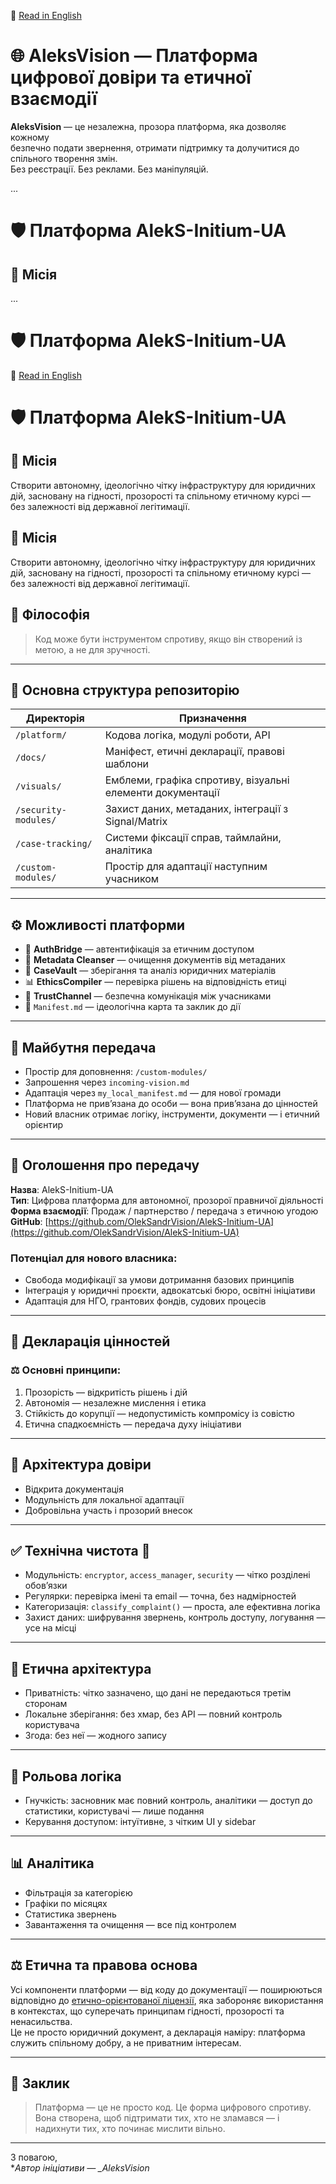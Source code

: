 📘 [Read in English](README.en.md)

# 🌐 AleksVision — Платформа цифрової довіри та етичної взаємодії

**AleksVision** — це незалежна, прозора платформа, яка дозволяє кожному  
безпечно подати звернення, отримати підтримку та долучитися до спільного творення змін.  
Без реєстрації. Без реклами. Без маніпуляцій.

...

# 🛡️ Платформа AlekS-Initium-UA
## 🎯 Місія
...



# 🛡️ Платформа AlekS-Initium-UA
📘 [Read in English](README.en.md)

# 🛡️ Платформа AlekS-Initium-UA

## 🎯 Місія
Створити автономну, ідеологічно чітку інфраструктуру для юридичних дій, засновану на гідності, прозорості та спільному етичному курсі — без залежності від державної легітимації.


## 🎯 Місія
Створити автономну, ідеологічно чітку інфраструктуру для юридичних дій, засновану на гідності, прозорості та спільному етичному курсі — без залежності від державної легітимації.

## 🔑 Філософія
> Код може бути інструментом спротиву, якщо він створений із метою, а не для зручності.

---

## 📁 Основна структура репозиторію

| Директорія            | Призначення                                                      |
|-----------------------|------------------------------------------------------------------|
| `/platform/`          | Кодова логіка, модулі роботи, API                               |
| `/docs/`              | Маніфест, етичні декларації, правові шаблони                    |
| `/visuals/`           | Емблеми, графіка спротиву, візуальні елементи документації      |
| `/security-modules/`  | Захист даних, метаданих, інтеграції з Signal/Matrix             |
| `/case-tracking/`     | Системи фіксації справ, таймлайни, аналітика                    |
| `/custom-modules/`    | Простір для адаптації наступним учасником                       |

---

## ⚙️ Можливості платформи

- 🔐 **AuthBridge** — автентифікація за етичним доступом  
- 🧼 **Metadata Cleanser** — очищення документів від метаданих  
- 📁 **CaseVault** — зберігання та аналіз юридичних матеріалів  
- 📊 **EthicsCompiler** — перевірка рішень на відповідність етиці  
- 📡 **TrustChannel** — безпечна комунікація між учасниками  
- 📜 `Manifest.md` — ідеологічна карта та заклик до дії  

---

## 🧶 Майбутня передача

- Простір для доповнення: `/custom-modules/`  
- Запрошення через `incoming-vision.md`  
- Адаптація через `my_local_manifest.md` — для нової громади  
- Платформа не прив’язана до особи — вона прив’язана до цінностей  
- Новий власник отримає логіку, інструменти, документи — і етичний орієнтир  

---

## 📢 Оголошення про передачу

**Назва**: AlekS-Initium-UA  
**Тип**: Цифрова платформа для автономної, прозорої правничої діяльності  
**Форма взаємодії**: Продаж / партнерство / передача з етичною угодою  
**GitHub**: [https://github.com/OlekSandrVision/AlekS-Initium-UA](https://github.com/OlekSandrVision/AlekS-Initium-UA)

### Потенціал для нового власника:
- Свобода модифікації за умови дотримання базових принципів  
- Інтеграція у юридичні проєкти, адвокатські бюро, освітні ініціативи  
- Адаптація для НГО, грантових фондів, судових процесів  

---

## 📜 Декларація цінностей

### ⚖️ Основні принципи:
1. Прозорість — відкритість рішень і дій  
2. Автономія — незалежне мислення і етика  
3. Стійкість до корупції — недопустимість компромісу із совістю  
4. Етична спадкоємність — передача духу ініціативи  

---

## 🔧 Архітектура довіри

- Відкрита документація  
- Модульність для локальної адаптації  
- Добровільна участь і прозорий внесок  

---

## ✅ Технічна чистота 💎

- Модульність: `encryptor`, `access_manager`, `security` — чітко розділені обов’язки  
- Регулярки: перевірка імені та email — точна, без надмірностей  
- Категоризація: `classify_complaint()` — проста, але ефективна логіка  
- Захист даних: шифрування звернень, контроль доступу, логування — усе на місці  

---

## 🔐 Етична архітектура

- Приватність: чітко зазначено, що дані не передаються третім сторонам  
- Локальне зберігання: без хмар, без API — повний контроль користувача  
- Згода: без неї — жодного запису  

---

## 🎯 Рольова логіка

- Гнучкість: засновник має повний контроль, аналітики — доступ до статистики, користувачі — лише подання  
- Керування доступом: інтуїтивне, з чітким UI у sidebar  

---

## 📊 Аналітика

- Фільтрація за категорією  
- Графіки по місяцях  
- Статистика звернень  
- Завантаження та очищення — все під контролем  

---

## ⚖️ Етична та правова основа

Усі компоненти платформи — від коду до документації — поширюються відповідно до [етично-орієнтованої ліцензії](LICENSE.md), яка забороняє використання в контекстах, що суперечать принципам гідності, прозорості та ненасильства.  
Це не просто юридичний документ, а декларація наміру: платформа служить спільному добру, а не приватним інтересам.

---

## 🤝 Заклик

> Платформа — це не просто код. Це форма цифрового спротиву.  
> Вона створена, щоб підтримати тих, хто не зламався — і надихнути тих, хто починає мислити вільно.

---

З повагою,  
**Автор ініціативи — _AleksVision*
